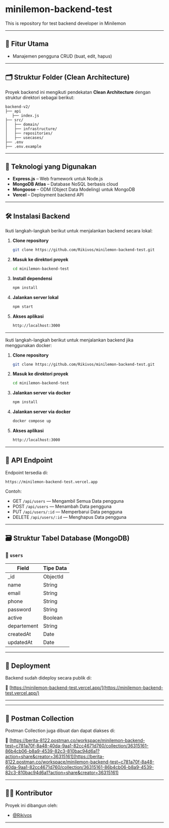 # minilemon-backend-test
This is repository for test backend developer in Minilemon

---

## 🚀 Fitur Utama

- Manajemen pengguna CRUD (buat, edit, hapus)

---

## 🗂️ Struktur Folder (Clean Architecture)

Proyek backend ini mengikuti pendekatan **Clean Architecture** dengan struktur direktori sebagai berikut:

```
backend-v2/
├── api
   ├── index.js
├── src/
│   ├── domain/        
│   ├── infrastructure/    
│   ├── repositories/       
│   ├── usecases/                        
├── .env                
├── .env.example

```

---

## 🧰 Teknologi yang Digunakan

- **Express.js** – Web framework untuk Node.js
- **MongoDB Atlas** – Database NoSQL berbasis cloud
- **Mongoose** – ODM (Object Data Modeling) untuk MongoDB
- **Vercel** – Deployment backend API

---

## 🛠️ Instalasi Backend

Ikuti langkah-langkah berikut untuk menjalankan backend secara lokal:

1. **Clone repository**
   ```bash
   git clone https://github.com/Rikivos/minilemon-backend-test.git
   ```

2. **Masuk ke direktori proyek**
   ```bash
   cd minilemon-backend-test
   ```

3. **Install dependensi**
   ```bash
   npm install
   ```

4. **Jalankan server lokal**
   ```bash
   npm start
   ```

5. **Akses aplikasi**
   ```bash
   http://localhost:3000
   ```

---

Ikuti langkah-langkah berikut untuk menjalankan backend jika menggunakan docker:

1. **Clone repository**
   ```bash
   git clone https://github.com/Rikivos/minilemon-backend-test.git
   ```

2. **Masuk ke direktori proyek**
   ```bash
   cd minilemon-backend-test
   ```

3. **Jalankan server via docker**
   ```bash
   npm install
   ```

4. **Jalankan server via docker**
   ```bash
   docker compose up
   ```

5. **Akses aplikasi**
   ```bash
   http://localhost:3000
   ```

---

## 📡 API Endpoint

Endpoint tersedia di:

```
https://minilemon-backend-test.vercel.app
```

Contoh:
- GET `/api/users` — Mengambil Semua Data pengguna
- POST `/api/users` — Menambah Data pengguna
- PUT `/api/users/:id` — Memperbarui Data pengguna
- DELETE `/api/users/:id` — Menghapus Data pengguna
---

## 🗃️ Struktur Tabel Database (MongoDB)

### 🔐 `users`
| Field      | Tipe Data |
|------------|-----------|
| _id        | ObjectId  |
| name       | String    |
| email      | String    |
| phone      | String    |
| password   | String    |
| active     | Boolean   |
| departement| String    |
| createdAt  | Date      |
| updatedAt  | Date      |

---

## 🚀 Deployment

Backend sudah dideploy secara publik di:

🔗 [https://minilemon-backend-test.vercel.app/](https://minilemon-backend-test.vercel.app/)

---

---

## 🚀 Postman Collection

Postman Collection juga dibuat dan dapat diakses di:

🔗 [https://berita-8122.postman.co/workspace/minilemon-backend-test~c781a70f-8a48-40da-9aa1-82cc4671d760/collection/36315161-86b4cb06-b8a9-4539-82c3-810bac94d6a1?action=share&creator=36315161](https://berita-8122.postman.co/workspace/minilemon-backend-test~c781a70f-8a48-40da-9aa1-82cc4671d760/collection/36315161-86b4cb06-b8a9-4539-82c3-810bac94d6a1?action=share&creator=36315161)

---

## 👨‍💻 Kontributor

Proyek ini dibangun oleh:

- [@Rikivos](https://github.com/Rikivos)

---

